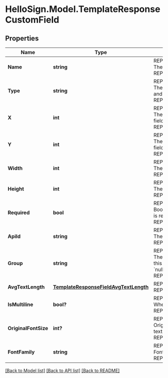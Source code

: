 # HelloSign.Model.TemplateResponseCustomField

## Properties

Name | Type | Description | Notes
------------ | ------------- | ------------- | -------------
**Name** | **string** | REPLACE_ME_WITH_DESCRIPTION_BEGIN The name of the Custom Field. REPLACE_ME_WITH_DESCRIPTION_END | [optional] 
**Type** | **string** | REPLACE_ME_WITH_DESCRIPTION_BEGIN The type of this Custom Field. Only &#x60;text&#x60; and &#x60;checkbox&#x60; are currently supported. REPLACE_ME_WITH_DESCRIPTION_END | [optional] 
**X** | **int** | REPLACE_ME_WITH_DESCRIPTION_BEGIN The horizontal offset in pixels for this form field. REPLACE_ME_WITH_DESCRIPTION_END | [optional] 
**Y** | **int** | REPLACE_ME_WITH_DESCRIPTION_BEGIN The vertical offset in pixels for this form field. REPLACE_ME_WITH_DESCRIPTION_END | [optional] 
**Width** | **int** | REPLACE_ME_WITH_DESCRIPTION_BEGIN The width in pixels of this form field. REPLACE_ME_WITH_DESCRIPTION_END | [optional] 
**Height** | **int** | REPLACE_ME_WITH_DESCRIPTION_BEGIN The height in pixels of this form field. REPLACE_ME_WITH_DESCRIPTION_END | [optional] 
**Required** | **bool** | REPLACE_ME_WITH_DESCRIPTION_BEGIN Boolean showing whether or not this field is required. REPLACE_ME_WITH_DESCRIPTION_END | [optional] 
**ApiId** | **string** | REPLACE_ME_WITH_DESCRIPTION_BEGIN The unique ID for this field. REPLACE_ME_WITH_DESCRIPTION_END | [optional] 
**Group** | **string** | REPLACE_ME_WITH_DESCRIPTION_BEGIN The name of the group this field is in. If this field is not a group, this defaults to &#x60;null&#x60;. REPLACE_ME_WITH_DESCRIPTION_END | [optional] 
**AvgTextLength** | [**TemplateResponseFieldAvgTextLength**](TemplateResponseFieldAvgTextLength.md) | REPLACE_ME_WITH_DESCRIPTION_BEGIN  REPLACE_ME_WITH_DESCRIPTION_END | [optional] 
**IsMultiline** | **bool?** | REPLACE_ME_WITH_DESCRIPTION_BEGIN Whether this form field is multiline text. REPLACE_ME_WITH_DESCRIPTION_END | [optional] 
**OriginalFontSize** | **int?** | REPLACE_ME_WITH_DESCRIPTION_BEGIN Original font size used in this form field&#39;s text. REPLACE_ME_WITH_DESCRIPTION_END | [optional] 
**FontFamily** | **string** | REPLACE_ME_WITH_DESCRIPTION_BEGIN Font family used in this form field&#39;s text. REPLACE_ME_WITH_DESCRIPTION_END | [optional] 

[[Back to Model list]](../README.md#documentation-for-models) [[Back to API list]](../README.md#documentation-for-api-endpoints) [[Back to README]](../README.md)

